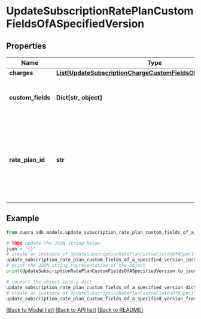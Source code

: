 # UpdateSubscriptionRatePlanCustomFieldsOfASpecifiedVersion


## Properties

Name | Type | Description | Notes
------------ | ------------- | ------------- | -------------
**charges** | [**List[UpdateSubscriptionChargeCustomFieldsOfASpecifiedVersion]**](UpdateSubscriptionChargeCustomFieldsOfASpecifiedVersion.md) |  | [optional] 
**custom_fields** | **Dict[str, object]** | Container for custom fields of a Rate Plan object.  | [optional] 
**rate_plan_id** | **str** | The rate plan id in any version of the subscription. This will be linked to the only one rate plan in the current version. | 

## Example

```python
from zuora_sdk.models.update_subscription_rate_plan_custom_fields_of_a_specified_version import UpdateSubscriptionRatePlanCustomFieldsOfASpecifiedVersion

# TODO update the JSON string below
json = "{}"
# create an instance of UpdateSubscriptionRatePlanCustomFieldsOfASpecifiedVersion from a JSON string
update_subscription_rate_plan_custom_fields_of_a_specified_version_instance = UpdateSubscriptionRatePlanCustomFieldsOfASpecifiedVersion.from_json(json)
# print the JSON string representation of the object
print(UpdateSubscriptionRatePlanCustomFieldsOfASpecifiedVersion.to_json())

# convert the object into a dict
update_subscription_rate_plan_custom_fields_of_a_specified_version_dict = update_subscription_rate_plan_custom_fields_of_a_specified_version_instance.to_dict()
# create an instance of UpdateSubscriptionRatePlanCustomFieldsOfASpecifiedVersion from a dict
update_subscription_rate_plan_custom_fields_of_a_specified_version_from_dict = UpdateSubscriptionRatePlanCustomFieldsOfASpecifiedVersion.from_dict(update_subscription_rate_plan_custom_fields_of_a_specified_version_dict)
```
[[Back to Model list]](../README.md#documentation-for-models) [[Back to API list]](../README.md#documentation-for-api-endpoints) [[Back to README]](../README.md)


